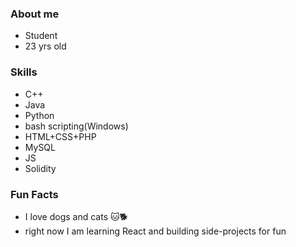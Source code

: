 ### About me
- Student
- 23 yrs old
### Skills
- C++
- Java
- Python
- bash scripting(Windows)
- HTML+CSS+PHP
- MySQL
- JS
- Solidity
### Fun Facts
- I love dogs and cats 🐱🐕
- right now I am learning React and building side-projects for fun
<!---
jerwintuchi/jerwintuchi is a ✨ special ✨ repository because its `README.md` (this file) appears on your GitHub profile.
You can click the Preview link to take a look at your changes.
--->

